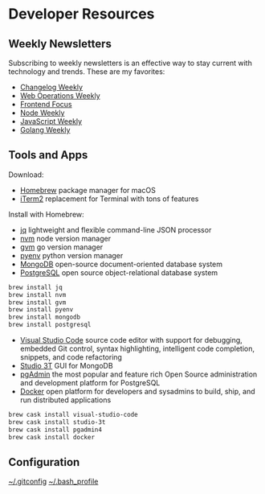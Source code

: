 # Developer Resources

## Weekly Newsletters

Subscribing to weekly newsletters is an effective way to stay current with technology and trends. These are my favorites:

- [Changelog Weekly](https://changelog.com/weekly)
- [Web Operations Weekly](https://webopsweekly.com/)
- [Frontend Focus](https://frontendfoc.us/)
- [Node Weekly](https://nodeweekly.com/)
- [JavaScript Weekly](https://javascriptweekly.com/)
- [Golang Weekly](https://golangweekly.com/)

## Tools and Apps

Download:

- [Homebrew](https://brew.sh/) package manager for macOS
- [iTerm2](https://www.iterm2.com/) replacement for Terminal with tons of features

Install with Homebrew:

- [jq](https://stedolan.github.io/jq/) lightweight and flexible command-line JSON processor
- [nvm](https://github.com/creationix/nvm) node version manager
- [gvm](https://github.com/moovweb/gvm) go version manager
- [pyenv](https://github.com/pyenv/pyenv) python version manager
- [MongoDB](https://www.mongodb.com/) open-source document-oriented database system
- [PostgreSQL](https://www.postgresql.org/) open source object-relational database system

```bash
brew install jq
brew install nvm
brew install gvm
brew install pyenv
brew install mongodb
brew install postgresql
```

- [Visual Studio Code](https://code.visualstudio.com/) source code editor with support for debugging, embedded Git control, syntax highlighting, intelligent code completion, snippets, and code refactoring
- [Studio 3T](https://studio3t.com/) GUI for MongoDB
- [pgAdmin](https://www.pgadmin.org/) the most popular and feature rich Open Source administration and development platform for PostgreSQL
- [Docker](https://www.docker.com/) open platform for developers and sysadmins to build, ship, and run distributed applications

```bash
brew cask install visual-studio-code
brew cask install studio-3t
brew cask install pgadmin4
brew cask install docker
```

## Configuration

[~/.gitconfig](.gitconfig)
[~/.bash_profile](.bash_profile)
